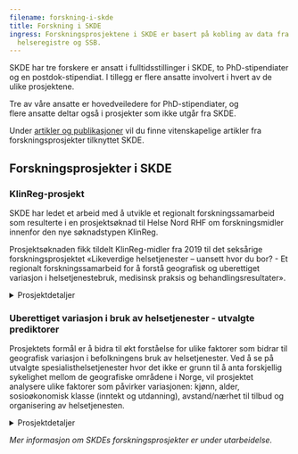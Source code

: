 ```yaml
---
filename: forskning-i-skde
title: Forskning i SKDE
ingress: Forskningsprosjektene i SKDE er basert på kobling av data fra ulike
  helseregistre og SSB.
---
```


SKDE har tre forskere er ansatt i fulltidsstillinger i SKDE, to PhD-stipendiater og en postdok-stipendiat. I tillegg er flere ansatte involvert i hvert av de ulike prosjektene.

Tre av våre ansatte er hovedveiledere for PhD-stipendiater, og flere ansatte deltar også i prosjekter som ikke utgår fra SKDE.

Under [artikler og publikasjoner](https://helse-nord.no/skde/publikasjoner-og-artikler-fra-skde) vil du finne vitenskapelige artikler fra forskningsprosjekter tilknyttet SKDE.

## Forskningsprosjekter i SKDE

### KlinReg-prosjekt

SKDE har ledet et arbeid med å utvikle et regionalt forskningssamarbeid som resulterte i en prosjektsøknad til Helse Nord RHF om forskningsmidler innenfor den nye søknadstypen KlinReg.

Prosjektsøknaden fikk tildelt KlinReg-midler fra 2019 til det seksårige forskningsprosjektet «Likeverdige helsetjenester – uansett hvor du bor? - Et regionalt forskningssamarbeid for å forstå geografisk og uberettiget variasjon i helsetjenestebruk, medisinsk praksis og behandlingsresultater».

<details><summary>Prosjektdetaljer</summary>

Forskningsprosjektet ledes fra SKDE, er organisert i fire arbeidspakker og omfatter tre PhD-prosjekter med stipendiater ansatt ved henholdsvis SKDE, Helgelandssykehuset og Nordlandssykehuset.

SKDE skal bidra med opplæring, veiledning og analysebistand i alle de tre PhD-prosjektene. Postdok-stipendiaten ved SKDE har i perioder vært frikjøpt fra postdok-prosjektet til arbeidet med KlinReg-prosjektet.

_Mer detaljert informasjon om prosjektet er under utarbeidelse._

</details>

### Uberettiget variasjon i bruk av helsetjenester - utvalgte prediktorer

Prosjektets formål er å bidra til økt forståelse for ulike faktorer som bidrar til geografisk variasjon i befolkningens bruk av helsetjenester. Ved å se på utvalgte spesialisthelsetjenester hvor det ikke er grunn til å anta forskjellig sykelighet mellom de geografiske områdene i Norge, vil prosjektet analysere ulike faktorer som påvirker variasjonen: kjønn, alder, sosioøkonomisk klasse (inntekt og utdanning), avstand/nærhet til tilbud og organisering av helsetjenesten.

<details><summary>Prosjektdetaljer</summary>

**Prosjektleder:** Lise Balteskard, Dr.med, spesialrådgiver ved SKDE, spesialist i onkologi, rådgivendelege ved Universitetssykehuset Nord-Norge

**Prosjektdeltakere:**

- Frank Olsen, Stipendiat. Cand.polit., PhD-stipendiat ved Universitetet i Tromsø, det helsevitenskapelige fakultet, analytiker/forsker ved SKDE
- Lise Balteskard, hovedveileder. Dr.med, spesialrådgiver ved SKDE, spesialist i onkologi, rådgivendelege ved Universitetssykehuset Nord-Norge
- Bjarne Koster Jacobsen, biveileder. Dr.scient, professor epidemiologi, Universitetet i Tromsø, det helsevitenskapelige fakultet

**Tidsramme:** 2018-2023

**Prosjektstatus:** Venter på data

**Forskningsfelt:** Small area variation

**Om prosjektet:** I Norge er det en overordnet helsepolitisk målsetting at helsetjenester til befolkningen skal være likeverdig fordelt uavhengig av kjønn, alder, bosted og sosial situasjon.

Stor geografisk variasjon i forbruk av helsetjenester kan være et uttrykk for at tjenestene ikke er likeverdig fordelt og i strid med den overordnede helsepolitikken i Norge. Til et slikt formål bør bruk av helsetjenester innen geografiske områder, f.eks. innen helseforetakenes opptaksområder, studeres. I et slikt perspektiv har det ikke betydning hvor pasientene faktisk har fått behandling.

Foreløpig har vi noe kunnskap, blant annet gjennom arbeidet med helseatlas, om hvorvidt geografisk variasjon i forbruk av helsetjenester forekommer i Norge, men liten kunnskap om faktorer som kan bidra til å forklare eventuell geografisk variasjon.

Dette er et registerbasert prosjekt innen helsetjenesteforskning som vil analysere geografiske variasjoner i bruk av somatiske helsetjenester for tre utvalgte pasientpopulasjoner;

- Barn med innleggelser
- Pasienter med atrieflimmer
- Pasienter med utvalgte kreftdiagnoser

Fokus er faktorer som kan bidra til å forklare deler av den uberettigede variasjonen;

- Kjønn og alder
- Komorbiditet
- Sosioøkonomisk klasse (Inntekt og utdanning)
- Avstand til tilbud
- Organisering av helsetjenesten

Prosjektet baseres på kobling av persondata fra Norsk Pasientregister, Kreftregisteret og SSB.

Forskningsprosjektet har sitt utspring i forskningsfeltet «small-area-variation» og utviklingen av helseatlas ved SKDE. I analyser av «small-area-variation» og i helseatlas sammenlignes bruk av helsetjenester mellom geografiske områder som tilsvarer helseforetakenes opptaksområder, uavhengig av hvor pasientene har mottatt helsetjenester.

I et samfunnsperspektiv bidrar prosjektet med kunnskap som er nyttig i vurderingen av om offentlige helseressurser fordeles i tråd med gjeldende helsepolitikk. Prosjektet er også nyttig ved å bidra med ny kunnskap som er relevant både for fagmiljø og ledelse på ulike nivå i lokale og regionale helseforetak som kunnskapsgrunnlag i arbeidet med tilbudsplanlegging, kvalitet og prioritering i spesialisthelsetjenesten.

Påvisning av eventuelle geografiske og sosiale variasjoner et viktig grunnlag for å vurdere faglig praksis i lys av kunnskapsbaserte faglige retningslinjer. Kunnskap om slike variasjoner er også viktig i prioriteringsarbeidet ved at det kan initiere en intern diskusjon i fagmiljø om hva som er riktig nivå på tjenestetilbudet.

For pasienter og pårørende vil dette forskningsprosjektet komme til nytte gjennom ny kunnskap som grunnlag for implementering av endringer som kan føre til kvalitetsforbedringer og mer likeverdig tilgang til helsetjenestene.

</details>

_Mer informasjon om SKDEs forskningsprosjekter er under utarbeidelse._

